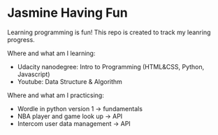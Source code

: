 # Jasmine Having Fun

Learning programming is fun! This repo is created to track my leanring progress. 

Where and what am I learning:
- Udacity nanodegree: Intro to Programming (HTML&CSS, Python, Javascript)
- Youtube: Data Structure & Algorithm 


Where and what am I practicsing: 
- Wordle in python version 1 -> fundamentals 
- NBA player and game look up -> API 
- Intercom user data management -> API

